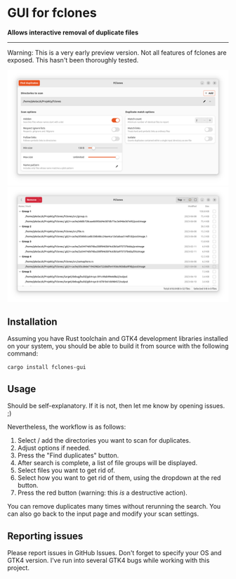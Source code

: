GUI for fclones
=======================
**Allows interactive removal of duplicate files**

---

Warning: This is a very early preview version.
Not all features of fclones are exposed. 
This hasn't been thoroughly tested.

![](screenshots/input.png)
![](screenshots/duplicates.png)

## Installation

Assuming you have Rust toolchain and GTK4 development libraries installed on your system,
you should be able to build it from source with the following command:

```shell
cargo install fclones-gui
```

## Usage
Should be self-explanatory. If it is not, then let me know by opening issues. ;)

Nevertheless, the workflow is as follows:

1. Select / add the directories you want to scan for duplicates.
2. Adjust options if needed.
3. Press the "Find duplicates" button. 
4. After search is complete, a list of file groups will be displayed.
5. Select files you want to get rid of. 
6. Select how you want to get rid of them, using the dropdown at the red button. 
7. Press the red button (warning: this *is* a destructive action).

You can remove duplicates many times without rerunning the search.
You can also go back to the input page and modify your scan settings.

## Reporting issues
Please report issues in GitHub Issues.
Don't forget to specify your OS and GTK4 version.
I've run into several GTK4 bugs while working with this project.
